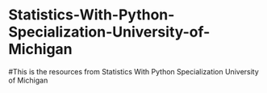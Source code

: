 # Statistics-With-Python-Specialization-University-of-Michigan

#This is the resources from  Statistics With Python Specialization University of Michigan
